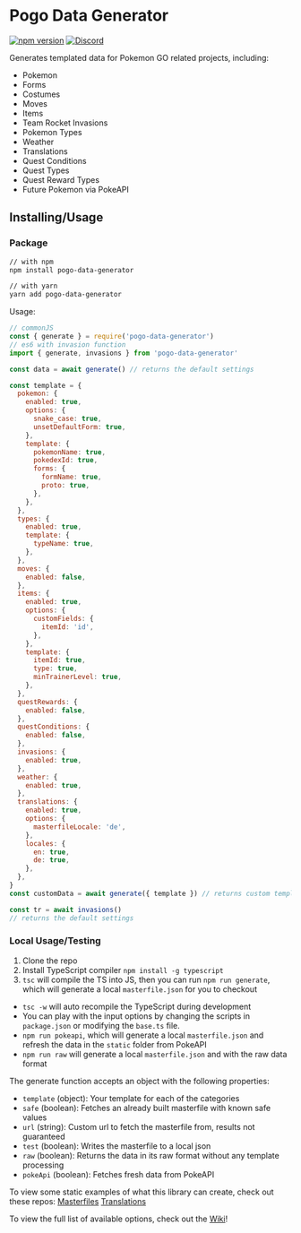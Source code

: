# Pogo Data Generator

[![npm version](https://badge.fury.io/js/pogo-data-generator.svg)](https://badge.fury.io/js/pogo-data-generator)
[![Discord](https://img.shields.io/discord/552003258000998401.svg?label=&logo=discord&logoColor=ffffff&color=7389D8&labelColor=6A7EC2)](https://discord.gg/zZ9h9Xa)

Generates templated data for Pokemon GO related projects, including:

- Pokemon
- Forms
- Costumes
- Moves
- Items
- Team Rocket Invasions
- Pokemon Types
- Weather
- Translations
- Quest Conditions
- Quest Types
- Quest Reward Types
- Future Pokemon via PokeAPI

## Installing/Usage

### Package

```markdown
// with npm
npm install pogo-data-generator

// with yarn
yarn add pogo-data-generator
```

Usage:

```js
// commonJS
const { generate } = require('pogo-data-generator')
// es6 with invasion function
import { generate, invasions } from 'pogo-data-generator'

const data = await generate() // returns the default settings

const template = {
  pokemon: {
    enabled: true,
    options: {
      snake_case: true,
      unsetDefaultForm: true,
    },
    template: {
      pokemonName: true,
      pokedexId: true,
      forms: {
        formName: true,
        proto: true,
      },
    },
  },
  types: {
    enabled: true,
    template: {
      typeName: true,
    },
  },
  moves: {
    enabled: false,
  },
  items: {
    enabled: true,
    options: {
      customFields: {
        itemId: 'id',
      },
    },
    template: {
      itemId: true,
      type: true,
      minTrainerLevel: true,
    },
  },
  questRewards: {
    enabled: false,
  },
  questConditions: {
    enabled: false,
  },
  invasions: {
    enabled: true,
  },
  weather: {
    enabled: true,
  },
  translations: {
    enabled: true,
    options: {
      masterfileLocale: 'de',
    },
    locales: {
      en: true,
      de: true,
    },
  },
}
const customData = await generate({ template }) // returns custom templated data

const tr = await invasions()
// returns the default settings
```

### Local Usage/Testing

1. Clone the repo
2. Install TypeScript compiler `npm install -g typescript`
3. `tsc` will compile the TS into JS, then you can run `npm run generate`, which will generate a local `masterfile.json` for you to checkout

- `tsc -w` will auto recompile the TypeScript during development
- You can play with the input options by changing the scripts in `package.json` or modifying the `base.ts` file.
- `npm run pokeapi`, which will generate a local `masterfile.json` and refresh the data in the `static` folder from PokeAPI
- `npm run raw` will generate a local `masterfile.json` and with the raw data format

The generate function accepts an object with the following properties:

- `template` (object): Your template for each of the categories
- `safe` (boolean): Fetches an already built masterfile with known safe values
- `url` (string): Custom url to fetch the masterfile from, results not guaranteed
- `test` (boolean): Writes the masterfile to a local json
- `raw` (boolean): Returns the data in its raw format without any template processing
- `pokeApi` (boolean): Fetches fresh data from PokeAPI

To view some static examples of what this library can create, check out these repos:
[Masterfiles](https://github.com/WatWowMap/Masterfile-Generator)
[Translations](https://github.com/WatWowMap/pogo-translations)

To view the full list of available options, check out the [Wiki](https://github.com/WatWowMap/Pogo-Data-Generator/wiki/Full-API-Options)!
